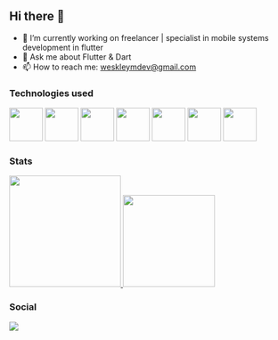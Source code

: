 ## Hi there 👋

- 🔭 I’m currently working on freelancer | specialist in mobile systems development in flutter
- 💬 Ask me about Flutter & Dart
- 📫 How to reach me: weskleymdev@gmail.com

### Technologies used

<div>
  <img src="https://cdn.jsdelivr.net/gh/devicons/devicon@latest/icons/flutter/flutter-original.svg" width="60" />
  <img src="https://cdn.jsdelivr.net/gh/devicons/devicon@latest/icons/dart/dart-original.svg" width="60" />
  <img src="https://cdn.jsdelivr.net/gh/devicons/devicon@latest/icons/kotlin/kotlin-original.svg" width="60" />
  <img src="https://cdn.jsdelivr.net/gh/devicons/devicon@latest/icons/android/android-original-wordmark.svg" width="60" />  
  <img src="https://cdn.jsdelivr.net/gh/devicons/devicon@latest/icons/mobx/mobx-original.svg" width="60" />
  <img src="https://cdn.jsdelivr.net/gh/devicons/devicon@latest/icons/sqlite/sqlite-original.svg" width="60" />
  <img src="https://cdn.jsdelivr.net/gh/devicons/devicon@latest/icons/firebase/firebase-original.svg" width="60" />
</div>

### Stats

<div>
  <a href="https://github.com/weskleyMDev">
    <img height="200px" src="https://github-readme-stats.vercel.app/api/top-langs/?username=weskleyMDev&layout=compact&theme=dark" />
    <img height="165px" src="https://github-readme-stats.vercel.app/api?username=weskleyMDev&show_icons=true&theme=dark" />
  </a>
</div>

### Social

<div>
  <a href="https://www.linkedin.com/in/weskley-moreira-dev">
    <img src="https://img.shields.io/badge/LinkedIn-0077B5?style=for-the-badge&logo=linkedin&logoColor=white" />
  </a>
</div>
